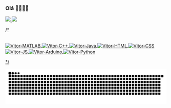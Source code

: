 ### Olá 👋😁😁😁

<!--
**Vitinho369/Vitinho369** is a ✨ _special_ ✨ repository because its `README.md` (this file) appears on your GitHub profile.

Here are some ideas to get you started:

- 🔭 I’m currently working on ...
- 🌱 I’m currently learning ...
- 👯 I’m looking to collaborate on ...
- 🤔 I’m looking for help with ...
- 💬 Ask me about ...
- 📫 How to reach me: ...
- 😄 Pronouns: ...
- ⚡ Fun fact: ...
-->
 <div>
  <a href="https://github.com/Vitinho369">
  <img height="180em" src="https://github-readme-stats.vercel.app/api?username=Vitinho369&show_icons=true&theme=dracula&include_all_commits=true&count_private=true"/>
  <img height="180em" src="https://github-readme-stats.vercel.app/api/top-langs/?username=Vitinho369&layout=compact&langs_count=7&theme=dracula"/>
</div>
  
  /*<div style="display: inline_block"><br>
  <img align="center" alt="Vitor-MATLAB" height="60" width="60" src ="https://cdn.jsdelivr.net/gh/devicons/devicon/icons/matlab/matlab-original.svg">
  <img align="center" alt="Vitor-C++" height = "60" width="60" src="https://cdn.jsdelivr.net/gh/devicons/devicon/icons/cplusplus/cplusplus-original.svg">
  <img align="center" alt="Vitor-Java" height = "60" width="60" src="https://cdn.jsdelivr.net/gh/devicons/devicon/icons/java/java-original-wordmark.svg">
  <img align="center" alt="Vitor-HTML" height = "60" width="60" src="https://cdn.jsdelivr.net/gh/devicons/devicon/icons/html5/html5-original-wordmark.svg">
  <img align="center" alt="Vitor-CSS" height = "60" width="60" src="https://cdn.jsdelivr.net/gh/devicons/devicon/icons/css3/css3-original-wordmark.svg">
  <img align="center" alt="Vitor-JS" height = "60" width="60" src="https://cdn.jsdelivr.net/gh/devicons/devicon/icons/javascript/javascript-original.svg">
  <img align="center" alt="Vitor-Arduino" height = "60" width="60" src="https://cdn.jsdelivr.net/gh/devicons/devicon/icons/arduino/arduino-original-wordmark.svg">
  <img align="center" alt="Vitor-Python" height = "60" width="60" src="https://cdn.jsdelivr.net/gh/devicons/devicon/icons/python/python-original.svg" />
  </div>*/
 
![Snake animation](https://github.com/Vitinho369/Vitinho369/blob/output/github-contribution-grid-snake.svg)
